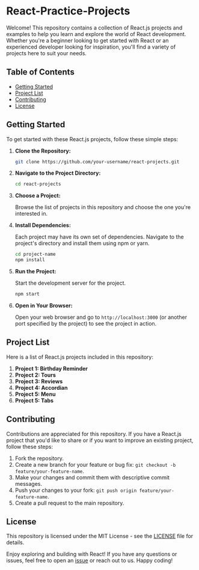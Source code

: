 # React-Practice-Projects

Welcome! This repository contains a collection of React.js projects and examples to help you learn and explore the world of React development. Whether you're a beginner looking to get started with React or an experienced developer looking for inspiration, you'll find a variety of projects here to suit your needs.

## Table of Contents

- [Getting Started](#getting-started)
- [Project List](#project-list)
- [Contributing](#contributing)
- [License](#license)

## Getting Started

To get started with these React.js projects, follow these simple steps:

1. **Clone the Repository:**

   ```bash
   git clone https://github.com/your-username/react-projects.git
   ```

2. **Navigate to the Project Directory:**

   ```bash
   cd react-projects
   ```

3. **Choose a Project:**

   Browse the list of projects in this repository and choose the one you're interested in.

4. **Install Dependencies:**

   Each project may have its own set of dependencies. Navigate to the project's directory and install them using npm or yarn.

   ```bash
   cd project-name
   npm install
   ```

5. **Run the Project:**

   Start the development server for the project.

   ```bash
   npm start
   ```

6. **Open in Your Browser:**

   Open your web browser and go to `http://localhost:3000` (or another port specified by the project) to see the project in action.

## Project List

Here is a list of React.js projects included in this repository:

1. **Project 1: Birthday Reminder**
2. **Project 2: Tours**
3. **Project 3: Reviews**
4. **Project 4: Accordian**   
5. **Project 5: Menu**
6. **Project 5: Tabs**

## Contributing

Contributions are appreciated for this repository. If you have a React.js project that you'd like to share or if you want to improve an existing project, follow these steps:

1. Fork the repository.
2. Create a new branch for your feature or bug fix: `git checkout -b feature/your-feature-name`.
3. Make your changes and commit them with descriptive commit messages.
4. Push your changes to your fork: `git push origin feature/your-feature-name`.
5. Create a pull request to the main repository.

## License

This repository is licensed under the MIT License - see the [LICENSE](LICENSE) file for details.

Enjoy exploring and building with React! If you have any questions or issues, feel free to open an [issue](https://github.com/your-username/react-projects/issues) or reach out to us. Happy coding!
